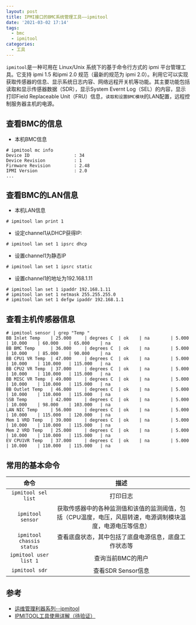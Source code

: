 ```yaml
---
layout: post
title: IPMI接口的BMC系统管理工具——ipmitool
date: '2021-03-02 17:14'
tags:
  - bmc
  - ipmitool
categories:
  - 工具
---
```


`ipmitool`是一种可用在 Linux/Unix 系统下的基于命令行方式的 ipmi 平台管理工具。它支持 ipmi 1.5 和ipmi 2.0 规范（最新的规范为 ipmi 2.0）。利用它可以实现获取传感器的信息、显示系统日志内容、网络远程开关机等功能。其主要功能包括读取和显示传感器数据（SDR），显示System Evernt Log（SEL）的内容，显示打印Field Replaceable Unit（FRU）信息，`读取和设置BMC模块`的LAN配置，远程控制服务器主机的电源。

<!--more-->


## 查看BMC的信息

- 本机BMC信息
``` shell
# ipmitool mc info
Device ID                 : 34
Device Revision           : 1
Firmware Revision         : 2.48
IPMI Version              : 2.0
...
```

## 查看BMC的LAN信息

- 本机LAN信息
``` shell
# ipmitool lan print 1
```

- 设定channel1从DHCP获得IP:
``` shell
# ipmitool lan set 1 ipsrc dhcp
```

- 设置channel1为静态IP
``` shell
# ipmitool lan set 1 ipsrc static
```

- 设置channel1的地址为192.168.1.11
``` shell
# ipmitool lan set 1 ipaddr 192.168.1.11
# ipmitool lan set 1 netmask 255.255.255.0
# ipmitool lan set 1 defgw ipaddr 192.168.1.1
```

## 查看主机传感器信息

``` shell
# ipmitool sensor | grep "Temp "
BB Inlet Temp    | 25.000     | degrees C  | ok    | na        | 5.000     | 10.000    | 60.000    | 65.000    | na        
BB BMC Temp      | 36.000     | degrees C  | ok    | na        | 5.000     | 10.000    | 85.000    | 90.000    | na        
BB CPU1 VR Temp  | 47.000     | degrees C  | ok    | na        | 5.000     | 10.000    | 110.000   | 115.000   | na        
BB CPU2 VR Temp  | 37.000     | degrees C  | ok    | na        | 5.000     | 10.000    | 110.000   | 115.000   | na        
BB MISC VR Temp  | 49.000     | degrees C  | ok    | na        | 5.000     | 10.000    | 110.000   | 115.000   | na        
BB Outlet Temp   | 46.000     | degrees C  | ok    | na        | 5.000     | 10.000    | 110.000   | 115.000   | na        
SSB Temp         | 42.000     | degrees C  | ok    | na        | 5.000     | 10.000    | 98.000    | 103.000   | na        
LAN NIC Temp     | 56.000     | degrees C  | ok    | na        | 5.000     | 10.000    | 115.000   | 120.000   | na        
Mem 1 VRD Temp   | 39.000     | degrees C  | ok    | na        | 5.000     | 10.000    | 110.000   | 115.000   | na        
Mem 2 VRD Temp   | 25.000     | degrees C  | ok    | na        | 5.000     | 10.000    | 110.000   | 115.000   | na        
EV CPU1VR Temp   | 37.000     | degrees C  | ok    | na        | 5.000     | 10.000    | 110.000   | 115.000   | na             
```

## 常用的基本命令

|           命令            |                                                    描述                                                     |
|:-------------------------:|:-----------------------------------------------------------------------------------------------------------:|
|    `ipmitool sel list`    |                                                  打印日志                                                   |
|     `ipmitool sensor`     | 获取传感器中的各种监测值和该值的监测阈值，包括（CPU温度，电压，风扇转速，电源调制模块温度，电源电压等信息） |
| `ipmitool chassis status` |                            查看底盘状态，其中包括了底盘电源信息，底盘工作状态等                             |
|  `ipmitool user list 1`   |                                              查询当前BMC的用户                                              |
|      `ipmitool sdr`       |                                             查看SDR Sensor信息                                              |


## 参考

- [运维管理利器系列--ipmitool](https://www.cnblogs.com/lianglab/p/14106113.html)
- [IPMITOOL工具使用详解（待验证）](https://blog.csdn.net/pansaky/article/details/102807046)
